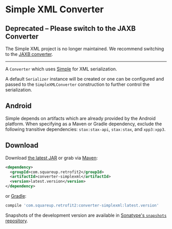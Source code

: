 Simple XML Converter
====================

Deprecated – Please switch to the JAXB Converter
------------------------------------------------

The Simple XML project is no longer maintained. We recommend switching to the
[JAXB converter](https://github.com/square/retrofit/tree/master/retrofit-converters/jaxb).

-----

A `Converter` which uses [Simple][1] for XML serialization.

A default `Serializer` instance will be created or one can be configured and passed to the
`SimpleXMLConverter` construction to further control the serialization.


Android
-------

Simple depends on artifacts which are already provided by the Android platform. When specifying as
a Maven or Gradle dependency, exclude the following transitive dependencies: `stax:stax-api`,
`stax:stax`, and `xpp3:xpp3`.


Download
--------

Download [the latest JAR][2] or grab via [Maven][3]:
```xml
<dependency>
  <groupId>com.squareup.retrofit2</groupId>
  <artifactId>converter-simplexml</artifactId>
  <version>latest.version</version>
</dependency>
```
or [Gradle][3]:
```groovy
compile 'com.squareup.retrofit2:converter-simplexml:latest.version'
```

Snapshots of the development version are available in [Sonatype's `snapshots` repository][snap].



 [1]: http://simple.sourceforge.net/
 [2]: https://search.maven.org/remote_content?g=com.squareup.retrofit2&a=converter-simplexml&v=LATEST
 [3]: http://search.maven.org/#search%7Cga%7C1%7Cg%3A%22com.squareup.retrofit2%22%20a%3A%22converter-simplexml%22
 [snap]: https://oss.sonatype.org/content/repositories/snapshots/
